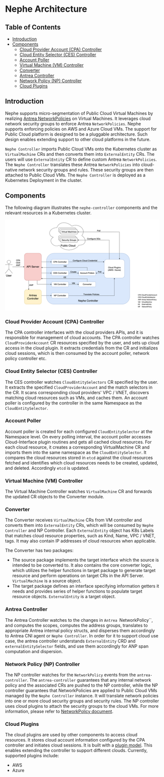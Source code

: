 # Nephe Architecture

## Table of Contents

<!-- toc -->
- [Introduction](#introduction)
- [Components](#components)
  - [Cloud Provider Account (CPA) Controller](#cloud-provider-account-cpa-controller)
  - [Cloud Entity Selector (CES) Controller](#cloud-entity-selector-ces-controller)
  - [Account Poller](#account-poller)
  - [Virtual Machine (VM) Controller](#virtual-machine-vm-controller)
  - [Converter](#converter)
  - [Antrea Controller](#antrea-controller)
  - [Network Policy (NP) Controller](#network-policy-np-controller)
  - [Cloud Plugins](#cloud-plugins)
<!-- /toc -->

## Introduction
Nephe supports micro-segmentation of Public Cloud Virtual Machines by
realizing [Antrea NetworkPolicies](https://github.com/antrea-io/antrea/blob/main/docs/antrea-network-policy.md)
on Virtual Machines. It leverages cloud network security groups to enforce
Antrea `NetworkPolicies`. Nephe supports enforcing policies on AWS and Azure Cloud
VMs. The support for Public Cloud platform is
designed to be a pluggable architecture. Such design enables extending support
to other cloud platforms in the future.

`Nephe Controller` imports Public Cloud VMs onto the Kubernetes cluster as
`VirtualMachine` CRs and then converts them into `ExternalEntity` CRs. The users
will use `ExternalEntity` CR to define custom Antrea `NetworkPolicies`. The
`Nephe Controller` translates these Antrea `NetworkPolicies` into cloud-native
network security groups and rules. These security groups are then
attached to Public Cloud VMs. The `Nephe Controller` is deployed as a Kubernetes
Deployment in the cluster.

## Components

The following diagram illustrates the `nephe-controller` components and the
relevant resources in a Kubernetes cluster.

<img src="./assets/arch.png" width="1000" alt="Nephe Controller Components">

### Cloud Provider Account (CPA) Controller

The CPA controller interfaces with the cloud providers APIs, and it is
responsible for management of cloud accounts. The CPA controller watches
`CloudProviderAccount` CR resources specified by the user, and sets up cloud
access in the cloud plugin. It extracts credentials from the CR and initializes
cloud sessions, which is then consumed by the account poller, network policy
controller etc.

### Cloud Entity Selector (CES) Controller

The CES controller watches `CloudEntitySelectors` CR specified by the user. It
extracts the specified `CloudProviderAccount` and the match selectors in the 
CR. It scans corresponding cloud providers' VPC / VNET, discovers matching
cloud resources such as VMs, and caches them. An account poller is configured by
the controller in the same Namespace as the `CloudEntitySelector`.

### Account Poller

Account poller is created for each configured `CloudEntitySelector` at the
Namespace level. On every polling interval, the account poller accesses
Cloud-Interface plugin routines and gets all cached cloud resources.
For each cloud resource, it creates a corresponding VirtualMachine CR and
imports them into the same namespace as the `CloudEntitySelector`.
It compares the cloud resources stored in `etcd` against the cloud
resources fetched and identifies which cloud resources needs to be created,
updated, and deleted. Accordingly `etcd` is updated.

### Virtual Machine (VM) Controller

The Virtual Machine Controller watches `VirtualMachine` CR and forwards the
updated CR objects to the Converter module.

### Converter

The Converter receives `VirtualMachine` CRs from VM controller and converts them
into `ExternalEntity` CRs, which will be consumed by `Nephe Controller` and NP
Controller. Each `ExternalEntity` object has K8s Labels that matches cloud
resource properties, such as Kind, Name, VPC / VNET, tags. It may also contain
IP addresses of cloud resources when applicable.

The Converter has two packages:

- The source package implements the target interface which the source is
  intended to be converted to. It also contains the core converter logic, which
  utilizes the helper functions in target package to generate target resource
  and perform operations on target CRs in the API Server. `VirtualMachine` is a
  source object.
- The target package defines an interface specifying information getters it
  needs and provides series of helper functions to populate target resource
  objects. `ExternalEntity` is a target object.

### Antrea Controller

The Antrea Controller watches to the changes in `Antrea `NetworkPolicy``, and
computes the scopes, computes the address groups, translates to appropriate
Antrea internal policy structs, and disperses them accordingly to Antrea CNI
agent or `Nephe Controller`. In order for it to support cloud use case, the antrea
controller understands `ExternalEntity` CRD and `externalEntitySelector` fields,
and use them accordingly for ANP span computation and dispersion.

### Network Policy (NP) Controller

The NP controller watches for the `NetworkPolicy` events from the
`antrea-controller`. The `antrea-controller` guarantees that any internal
network policy and the associated CRs are pushed to the NP controller, while
the NP controller guarantees that NetworkPolicies are applied to Public Cloud
VMs managed by the `Nephe Controller` instance. It will translate network
policies into one or more cloud security groups and security rules. The NP
controller uses cloud plugins to attach the security groups to the cloud VMs.
For more information, please refer to [NetworkPolicy document](networkpolicy.md).

### Cloud Plugins

The cloud plugins are used by other components to access cloud resources. It
stores cloud account information configured by the CPA controller and initiates
cloud sessions. It is built with a [plugin model](design-cloud-plugin.md).
This enables extending the controller to support different clouds. Currently,
supported plugins include:

- AWS
- Azure
